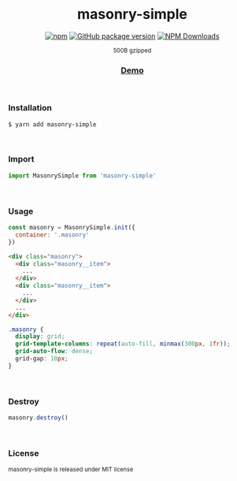 <div align="center">
<br>

<h1>masonry-simple</h1>

[![npm](https://img.shields.io/npm/v/masonry-simple.svg?colorB=brightgreen)](https://www.npmjs.com/package/masonry-simple)
[![GitHub package version](https://img.shields.io/github/package-json/v/ux-ui-pro/masonry-simple.svg)](https://github.com/ux-ui-pro/masonry-simple)
[![NPM Downloads](https://img.shields.io/npm/dm/masonry-simple.svg?style=flat)](https://www.npmjs.org/package/masonry-simple)

<sup>500B gzipped</sup>
<h3><a href="https://l6nln6.csb.app/">Demo</a></h3>

</div>
<br>

### Installation
```
$ yarn add masonry-simple
```
<br>

### Import
```javascript
import MasonrySimple from 'masonry-simple'
```
<br>

### Usage
```javascript
const masonry = MasonrySimple.init({
  container: '.masonry'
})
```
```HTML
<div class="masonry">
  <div class="masonry__item">
    ...
  </div>
  <div class="masonry__item">
    ...
  </div>
  ...
</div>
```
```SCSS
.masonry {
  display: grid;
  grid-template-columns: repeat(auto-fill, minmax(300px, 1fr));
  grid-auto-flow: dense;
  grid-gap: 10px;
}
```
<br>

### Destroy
```javascript
masonry.destroy()
```
<br>

### License
<sup>masonry-simple is released under MIT license</sup>